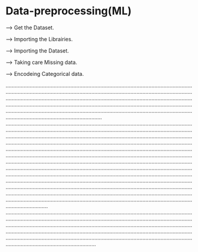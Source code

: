 # Data-preprocessing(ML)

--> Get the Dataset.

--> Importing the Librairies.

--> Importing the Dataset.

--> Taking care Missing data.

--> Encodeing Categorical data.

............................................................................................................................................................................................................................................................................................................................................................................................................................................................................................................................................................................................................................................................................................................
........................................................................................................................................................................................................................................................................................................................................................................................................................................................................................................................................................................................................................................................................................................................................................................................................................................................................................................................................................................................................................................................................................................................................................................................................................................................................................................................................................................................................................................................................................................................................................................................................................................................................................................
........................................................................................................................................................................................................................................................................................................................................................................................................................................................................................................................................................................................................................................................................................................









